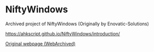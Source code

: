 # NiftyWindows
Archived project of NiftyWindows (Originally by Enovatic-Solutions)

https://ahkscript.github.io/NiftyWindows/introduction/

[Original webpage (WebArchived)](https://web.archive.org/web/20200615173923/http://www.enovatic.org:80/products/niftywindows/introduction/)
